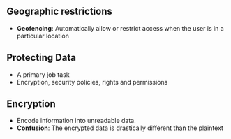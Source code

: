 ## Geographic restrictions

- **Geofencing**: Automatically allow or restrict access when the user is in a particular location

## Protecting Data

- A primary job task
- Encryption, security policies, rights and permissions

## Encryption

- Encode information into unreadable data.
- **Confusion**: The encrypted data is drastically different than the plaintext

